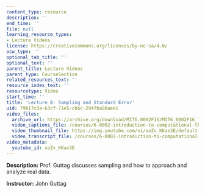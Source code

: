 ```yaml
---
content_type: resource
description: ''
end_time: ''
file: null
learning_resource_types:
- Lecture Videos
license: https://creativecommons.org/licenses/by-nc-sa/4.0/
ocw_type: ''
optional_tab_title: ''
optional_text: ''
parent_title: Lecture Videos
parent_type: CourseSection
related_resources_text: ''
resource_index_text: ''
resourcetype: Video
start_time: ''
title: 'Lecture 8: Sampling and Standard Error'
uid: 79b17c3a-63cf-71e5-cb6c-2947ba80aee1
video_files:
  archive_url: https://archive.org/download/MIT6.0002F16/MIT6_0002F16_lec08_300k.mp4
  video_captions_file: /courses/6-0002-introduction-to-computational-thinking-and-data-science-fall-2016/4f622d3309645cefafc357f5151b33bc_soZv_KKax3E.vtt
  video_thumbnail_file: https://img.youtube.com/vi/soZv_KKax3E/default.jpg
  video_transcript_file: /courses/6-0002-introduction-to-computational-thinking-and-data-science-fall-2016/2b524c63c8236d001970e454a3707bf9_soZv_KKax3E.pdf
video_metadata:
  youtube_id: soZv_KKax3E
---
```


**Description:** Prof. Guttag discusses sampling and how to approach and analyze real data.

**Instructor:** John Guttag

